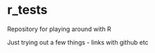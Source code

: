 # r_tests
Repository for playing around with R

Just trying out a few things - links with github etc
